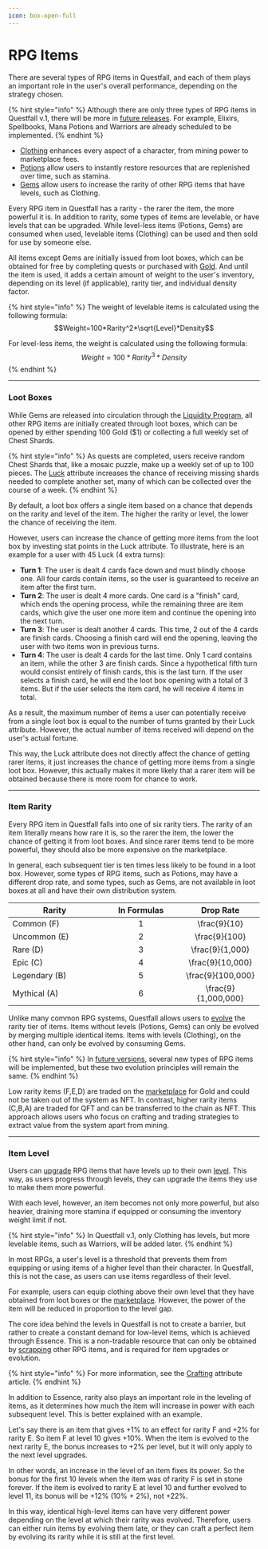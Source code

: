 ```yaml
---
icon: box-open-full
---
```


# RPG Items

There are several types of RPG items in Questfall, and each of them plays an important role in the user's overall performance, depending on the strategy chosen.

{% hint style="info" %}
Although there are only three types of RPG items in Questfall v.1, there will be more in [future releases](../../../roadmap/future-versions.md). For example, Elixirs, Spellbooks, Mana Potions and Warriors are already scheduled to be implemented.
{% endhint %}

* [Clothing](clothing.md) enhances every aspect of a character, from mining power to marketplace fees.
* [Potions](potions.md) allow users to instantly restore resources that are replenished over time, such as stamina.&#x20;
* [Gems](gems.md) allow users to increase the rarity of other RPG items that have levels, such as Clothing.

Every RPG item in Questfall has a rarity - the rarer the item, the more powerful it is. In addition to rarity, some types of items are levelable, or have levels that can be upgraded. While level-less items (Potions, Gems) are consumed when used, levelable items (Clothing) can be used and then sold for use by someone else.

All items except Gems are initially issued from loot boxes, which can be obtained for free by completing quests or purchased with [Gold](../../../assets/gold.md). And until the item is used, it adds a certain amount of weight to the user's inventory, depending on its level (if applicable), rarity tier, and individual density factor.

{% hint style="info" %}
The weight of levelable items is calculated using the following formula:\
$$Weight=100*Rarity^2*\sqrt{Level}*Density$$

For level-less items, the weight is calculated using the following formula:\
$$Weight=100*Rarity^3*Density$$
{% endhint %}

***

### Loot Boxes

While Gems are released into circulation through the [Liquidity Program](../../../infrastructure/liquidity-program.md), all other RPG items are initially created through loot boxes, which can be opened by either spending 100 Gold ($1) or collecting a full weekly set of Chest Shards.

{% hint style="info" %}
As quests are completed, users receive random Chest Shards that, like a mosaic puzzle, make up a weekly set of up to 100 pieces. The [Luck](../attributes/luck.md) attribute increases the chance of receiving missing shards needed to complete another set, many of which can be collected over the course of a week.
{% endhint %}

By default, a loot box offers a single item based on a chance that depends on the rarity and level of the item. The higher the rarity or level, the lower the chance of receiving the item.

However, users can increase the chance of getting more items from the loot box by investing stat points in the Luck attribute. To illustrate, here is an example for a user with 45 Luck (4 extra turns):

* **Turn 1**: The user is dealt 4 cards face down and must blindly choose one. All four cards contain items, so the user is guaranteed to receive an item after the first turn.
* **Turn 2**: The user is dealt 4 more cards. One card is a "finish" card, which ends the opening process, while the remaining three are item cards, which give the user one more item and continue the opening into the next turn.
* **Turn 3**: The user is dealt another 4 cards. This time, 2 out of the 4 cards are finish cards. Choosing a finish card will end the opening, leaving the user with two items won in previous turns.
* **Turn 4**: The user is dealt 4 cards for the last time. Only 1 card contains an item, while the other 3 are finish cards. Since a hypothetical fifth turn would consist entirely of finish cards, this is the last turn. If the user selects a finish card, he will end the loot box opening with a total of 3 items. But if the user selects the item card, he will receive 4 items in total.

As a result, the maximum number of items a user can potentially receive from a single loot box is equal to the number of turns granted by their Luck attribute. However, the actual number of items received will depend on the user's actual fortune.

This way, the Luck attribute does not directly affect the chance of getting rarer items, it just increases the chance of getting more items from a single loot box. However, this actually makes it more likely that a rarer item will be obtained because there is more room for chance to work.

***

### Item Rarity

Every RPG item in Questfall falls into one of six rarity tiers. The rarity of an item literally means how rare it is, so the rarer the item, the lower the chance of getting it from loot boxes. And since rarer items tend to be more powerful, they should also be more expensive on the marketplace.

In general, each subsequent tier is ten times less likely to be found in a loot box. However, some types of RPG items, such as Potions, may have a different drop rate, and some types, such as Gems, are not available in loot boxes at all and have their own distribution system.

<table><thead><tr><th width="170">Rarity</th><th width="145" align="center">In Formulas</th><th width="142" align="center">Drop Rate</th></tr></thead><tbody><tr><td>Common (F)</td><td align="center">1</td><td align="center"><span class="math">\frac{9}{10}</span></td></tr><tr><td>Uncommon (E)</td><td align="center">2</td><td align="center"><span class="math">\frac{9}{100}</span></td></tr><tr><td>Rare (D)</td><td align="center">3</td><td align="center"><span class="math">\frac{9}{1,000}</span></td></tr><tr><td>Epic (C)</td><td align="center">4</td><td align="center"><span class="math">\frac{9}{10,000}</span></td></tr><tr><td>Legendary (B)</td><td align="center">5</td><td align="center"><span class="math">\frac{9}{100,000}</span></td></tr><tr><td>Mythical (A)</td><td align="center">6</td><td align="center"><span class="math">\frac{9}{1,000,000}</span></td></tr></tbody></table>

Unlike many common RPG systems, Questfall allows users to [evolve](../attributes/crafting.md#evolving) the rarity tier of items. Items without levels (Potions, Gems) can only be evolved by merging multiple identical items. Items with levels (Clothing), on the other hand, can only be evolved by consuming Gems.

{% hint style="info" %}
In [future versions](../../../roadmap/future-versions.md), several new types of RPG items will be implemented, but these two evolution principles will remain the same.
{% endhint %}

Low rarity items (F,E,D) are traded on the [marketplace](../../../infrastructure/marketplace.md) for Gold and could not be taken out of the system as NFT. In contrast, higher rarity items (C,B,A) are traded for QFT and can be transferred to the chain as NFT. This approach allows users who focus on crafting and trading strategies to extract value from the system apart from mining.

***

### Item Level

Users can [upgrade](../attributes/crafting.md#upgrading) RPG items that have levels up to their own [level](../levels.md). This way, as users progress through levels, they can upgrade the items they use to make them more powerful.

With each level, however, an item becomes not only more powerful, but also heavier, draining more stamina if equipped or consuming the inventory weight limit if not.

{% hint style="info" %}
In Questfall v.1, only Clothing has levels, but more levelable items, such as Warriors, will be added later.
{% endhint %}

In most RPGs, a user's level is a threshold that prevents them from equipping or using items of a higher level than their character. In Questfall, this is not the case, as users can use items regardless of their level.

For example, users can equip clothing above their own level that they have obtained from loot boxes or the [marketplace](../../../infrastructure/marketplace.md). However, the power of the item will be reduced in proportion to the level gap.

The core idea behind the levels in Questfall is not to create a barrier, but rather to create a constant demand for low-level items, which is achieved through Essence. This is a non-tradable resource that can only be obtained by [scrapping](../attributes/crafting.md#scrapping) other RPG items, and is required for item upgrades or evolution.

{% hint style="info" %}
For more information, see the [Crafting](../attributes/crafting.md) attribute article.
{% endhint %}

In addition to Essence, rarity also plays an important role in the leveling of items, as it determines how much the item will increase in power with each subsequent level. This is better explained with an example.

Let's say there is an item that gives +1% to an effect for rarity F and +2% for rarity E. So item F at level 10 gives +10%. When the item is evolved to the next rarity E, the bonus increases to +2% per level, but it will only apply to the next level upgrades.&#x20;

In other words, an increase in the level of an item fixes its power. So the bonus for the first 10 levels when the item was of rarity F is set in stone forever. If the item is evolved to rarity E at level 10 and further evolved to level 11, its bonus will be +12% (10% + 2%), not +22%.

In this way, identical high-level items can have very different power depending on the level at which their rarity was evolved. Therefore, users can either ruin items by evolving them late, or they can craft a perfect item by evolving its rarity while it is still at the first level.
